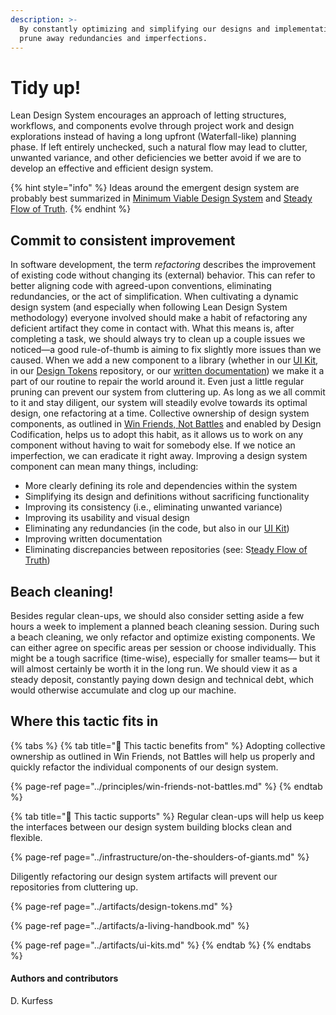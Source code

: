 ```yaml
---
description: >-
  By constantly optimizing and simplifying our designs and implementations, we
  prune away redundancies and imperfections.
---
```


# Tidy up!

Lean Design System encourages an approach of letting structures, workflows, and components evolve through project work and design explorations instead of having a long upfront \(Waterfall-like\) planning phase. If left entirely unchecked, such a natural flow may lead to clutter, unwanted variance, and other deficiencies we better avoid if we are to develop an effective and efficient design system.

{% hint style="info" %}
Ideas around the emergent design system are probably best summarized in [Minimum Viable Design System](../principles/minimum-viable-design-system.md) and [Steady Flow of Truth](../infrastructure/steady-flow-of-truth.md).
{% endhint %}

## Commit to consistent improvement

In software development, the term _refactoring_ describes the improvement of existing code without changing its \(external\) behavior. This can refer to better aligning code with agreed-upon conventions, eliminating redundancies, or the act of simplification. When cultivating a dynamic design system \(and especially when following Lean Design System methodology\) everyone involved should make a habit of refactoring any deficient artifact they come in contact with. What this means is, after completing a task, we should always try to clean up a couple issues we noticed—a good rule-of-thumb is aiming to fix slightly more issues than we caused. When we add a new component to a library \(whether in our [UI Kit](../artifacts/ui-kits.md), in our [Design Tokens](../artifacts/design-tokens.md) repository, or our [written documentation](../artifacts/a-living-handbook.md)\) we make it a part of our routine to repair the world around it. Even just a little regular pruning can prevent our system from cluttering up. As long as we all commit to it and stay diligent, our system will steadily evolve towards its optimal design, one refactoring at a time. Collective ownership of design system components, as outlined in [Win Friends, Not Battles](../principles/win-friends-not-battles.md) and enabled by Design Codification, helps us to adopt this habit, as it allows us to work on any component without having to wait for somebody else. If we notice an imperfection, we can eradicate it right away. Improving a design system component can mean many things, including:

* More clearly defining its role and dependencies within the system
* Simplifying its design and definitions without sacrificing functionality
* Improving its consistency \(i.e., eliminating unwanted variance\)
* Improving its usability and visual design
* Eliminating any redundancies \(in the code, but also in our [UI Kit](../artifacts/ui-kits.md)\)
* Improving written documentation
* Eliminating discrepancies between repositories \(see: S[teady Flow of Truth](../infrastructure/steady-flow-of-truth.md)\)

## Beach cleaning!

Besides regular clean-ups, we should also consider setting aside a few hours a week to implement a planned beach cleaning session. During such a beach cleaning,  we only refactor and optimize existing components. We can either agree on specific areas per session or choose individually. This might be a tough sacrifice \(time-wise\), especially for smaller teams— but it will almost certainly be worth it in the long run. We should view it as a steady deposit, constantly paying down design and technical debt, which would otherwise accumulate and clog up our machine.

## Where this tactic fits in

{% tabs %}
{% tab title="🙏  This tactic benefits from" %}
Adopting collective ownership as outlined in Win Friends, not Battles will help us properly and quickly refactor the individual components of our design system.

{% page-ref page="../principles/win-friends-not-battles.md" %}
{% endtab %}

{% tab title="💪  This tactic supports" %}
Regular clean-ups will help us keep the interfaces between our design system building blocks clean and flexible.

{% page-ref page="../infrastructure/on-the-shoulders-of-giants.md" %}

Diligently refactoring our design system artifacts will prevent our repositories from cluttering up.

{% page-ref page="../artifacts/design-tokens.md" %}

{% page-ref page="../artifacts/a-living-handbook.md" %}

{% page-ref page="../artifacts/ui-kits.md" %}
{% endtab %}
{% endtabs %}

#### Authors and contributors

D. Kurfess

